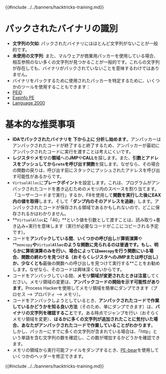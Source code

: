 {{#include ../../banners/hacktricks-training.md}}

# パックされたバイナリの識別

- **文字列の欠如**: パックされたバイナリにはほとんど文字列がないことが一般的です。
- **未使用の文字列**: また、マルウェアが商業用パッカーを使用している場合、相互参照のない多くの文字列が見つかることが一般的です。これらの文字列が存在しても、バイナリがパックされていないことを意味するわけではありません。
- バイナリをパックするために使用されたパッカーを特定するために、いくつかのツールを使用することもできます：
- [PEiD](http://www.softpedia.com/get/Programming/Packers-Crypters-Protectors/PEiD-updated.shtml)
- [Exeinfo PE](http://www.softpedia.com/get/Programming/Packers-Crypters-Protectors/ExEinfo-PE.shtml)
- [Language 2000](http://farrokhi.net/language/)

# 基本的な推奨事項

- **IDAでパックされたバイナリを** **下から上に** **分析し始めます**。アンパッカーはアンパックされたコードが終了すると終了するため、アンパッカーが最初にアンパックされたコードに実行を渡すことは考えにくいです。
- **レジスタ**や**メモリ**の**領域**への**JMP**や**CALL**を探します。また、**引数とアドレスをプッシュしてから`retn`を呼び出す関数**を探します。なぜなら、その場合の関数の戻りは、呼び出す前にスタックにプッシュされたアドレスを呼び出す可能性があるからです。
- `VirtualAlloc`に**ブレークポイント**を設定します。これは、プログラムがアンパックされたコードを書き込むためのメモリ内のスペースを割り当てます。「ユーザーコードまで実行」するか、F8を使用して**関数を実行した後にEAX内の値を取得**します。そして「**ダンプ内のそのアドレスを追跡**」します。アンパックされたコードが保存される領域であるかもしれないので、どこに保存されるかはわかりません。
- **`VirtualAlloc`**に**「40」**という値を引数として渡すことは、読み取り+書き込み+実行を意味します（実行が必要なコードがここにコピーされる予定です）。
- コードを**アンパックしている間**、**いくつかの呼び出し**が**算術演算**や**`memcopy`**や**`Virtual`**`Alloc`のような関数に見られるのは普通です。もし、明らかに算術演算のみを行い、場合によっては`memcopy`を行う関数にいる場合、**関数の終わりを見つける**（おそらくレジスタへのJMPまたは呼び出し）**か**、少なくとも**最後の関数への呼び出しを見つけて実行する**ことをお勧めします。なぜなら、そのコードは興味深くないからです。
- コードをアンパックしている間、**メモリ領域が変更されたときは注意**してください。メモリ領域の変更は、**アンパックコードの開始を示す可能性があります**。Process Hackerを使用してメモリ領域を簡単にダンプできます（プロセス --> プロパティ --> メモリ）。
- コードをアンパックしようとしているとき、**アンパックされたコードで作業しているかどうかを知る良い方法**（そのため、単にダンプできます）は、**バイナリの文字列を確認すること**です。ある時点でジャンプを行い（おそらくメモリ領域を変更）、**はるかに多くの文字列が追加されたことに気付いた場合、**あなたが**アンパックされたコードで作業していることがわかります**。\
しかし、パッカーにすでに多くの文字列が含まれている場合は、「http」という単語を含む文字列の数を確認し、この数が増加するかどうかを確認できます。
- メモリの領域から実行可能ファイルをダンプするとき、[PE-bear](https://github.com/hasherezade/pe-bear-releases/releases)を使用していくつかのヘッダーを修正できます。

{{#include ../../banners/hacktricks-training.md}}
